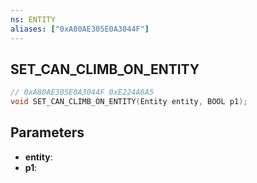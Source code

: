 ```yaml
---
ns: ENTITY
aliases: ["0xA80AE305E0A3044F"]
---
```

## SET_CAN_CLIMB_ON_ENTITY

```c
// 0xA80AE305E0A3044F 0xE224A6A5
void SET_CAN_CLIMB_ON_ENTITY(Entity entity, BOOL p1);
```

## Parameters
* **entity**: 
* **p1**: 

